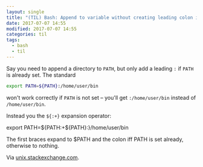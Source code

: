 ```yaml
---
layout: single
title: "(TIL) Bash: Append to variable without creating leading colon if unset"
date: 2017-07-07 14:55
modified: 2017-07-07 14:55
categories: til
tags:
  - bash
  - til
---
```


Say you need to append a directory to `PATH`, but only add a leading `:` if `PATH` is
already set. The standard

```bash
export PATH=${PATH}:/home/user/bin
```

won't work correctly if `PATH` is not set – you'll get `:/home/user/bin` instead of
`/home/user/bin`.

Instead you the `${:+}` expansion operator:

export PATH=${PATH:+${PATH}:}/home/user/bin

The first braces expand to $PATH and the colon iff PATH is set already, otherwise to
nothing.

Via [unix.stackexchange.com](https://unix.stackexchange.com/a/162893/198328).
